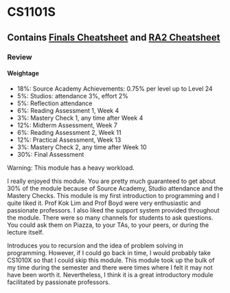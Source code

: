 # CS1101S

## Contains [Finals Cheatsheet](finals/Cheatsheet.pdf) and [RA2 Cheatsheet](reading-assessment-2/Cheatsheet.pdf)

### Review

#### Weightage

- 18%: Source Academy Achievements: 0.75% per level up to Level 24
- 5%: Studios: attendance 3%, effort 2%
- 5%: Reflection attendance
- 6%: Reading Assessment 1, Week 4
- 3%: Mastery Check 1, any time after Week 4
- 12%: Midterm Assessment, Week 7
- 6%: Reading Assessment 2, Week 11
- 12%: Practical Assessment, Week 13
- 3%: Mastery Check 2, any time after Week 10
- 30%: Final Assessment

Warning: This module has a heavy workload.

I really enjoyed this module. You are pretty much guaranteed to get about 30% of the module because of Source Academy, Studio attendance and the Mastery Checks.
This module is my first introduction to programming and I quite liked it. Prof Kok Lim and Prof Boyd were very enthusiastic and passionate professors. I also liked the
support system provided throughout the module. There were so many channels for students to ask questions. You could ask them on Piazza, to your TAs, to your peers, or
during the lecture itself.

Introduces you to recursion and the idea of problem solving in programming. However, if I could go back in time, I would probably take CS1010X so that I could skip this
module. This module took up the bulk of my time during the semester and there were times where I felt it may not have been worth it. Nevertheless, I think it is a great
introductory module facilitated by passionate professors.
